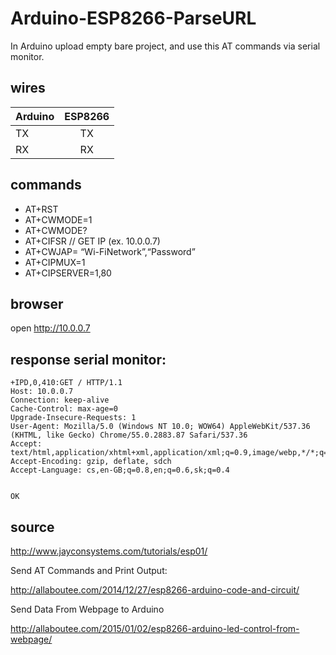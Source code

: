 # Arduino-ESP8266-ParseURL

In Arduino upload empty bare project, and use this AT commands via serial monitor. 

## wires
| Arduino | ESP8266 |
| ------- |:-------:|
| TX | TX |
| RX | RX |

## commands
- AT+RST
- AT+CWMODE=1
- AT+CWMODE?
- AT+CIFSR // GET IP (ex. 10.0.0.7)
- AT+CWJAP= “Wi-FiNetwork”,“Password”
- AT+CIPMUX=1
- AT+CIPSERVER=1,80

## browser
open http://10.0.0.7

## response serial monitor:
```
+IPD,0,410:GET / HTTP/1.1
Host: 10.0.0.7
Connection: keep-alive
Cache-Control: max-age=0
Upgrade-Insecure-Requests: 1
User-Agent: Mozilla/5.0 (Windows NT 10.0; WOW64) AppleWebKit/537.36 (KHTML, like Gecko) Chrome/55.0.2883.87 Safari/537.36
Accept: text/html,application/xhtml+xml,application/xml;q=0.9,image/webp,*/*;q=0.8
Accept-Encoding: gzip, deflate, sdch
Accept-Language: cs,en-GB;q=0.8,en;q=0.6,sk;q=0.4


OK
```

## source

http://www.jayconsystems.com/tutorials/esp01/

Send AT Commands and Print Output:

http://allaboutee.com/2014/12/27/esp8266-arduino-code-and-circuit/

Send Data From Webpage to Arduino

http://allaboutee.com/2015/01/02/esp8266-arduino-led-control-from-webpage/
